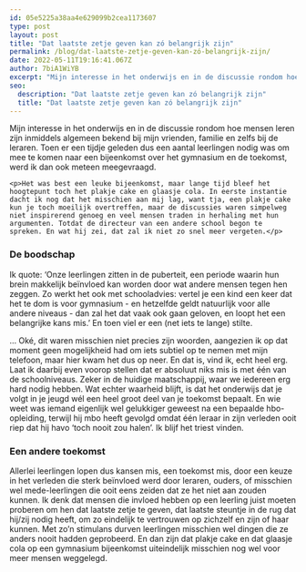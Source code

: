 ```yaml
---
id: 05e5225a38aa4e629099b2cea1173607
type: post
layout: post
title: "Dat laatste zetje geven kan zó belangrijk zijn"
permalink: /blog/dat-laatste-zetje-geven-kan-zó-belangrijk-zijn/
date: 2022-05-11T19:16:41.067Z
author: 7biA1WiYB
excerpt: "Mijn interesse in het onderwijs en in de discussie rondom hoe mensen leren zijn inmiddels algemeen bekend bij mijn vrienden, familie en zelfs bij de leraren. Toen er een tijdje geleden dus een aantal leerlingen nodig was om mee te komen naar een bijeenkomst over het gymnasium en de toekomst, werd ik dan ook meteen meegevraagd.  "
seo:
  description: "Dat laatste zetje geven kan zó belangrijk zijn"
  title: "Dat laatste zetje geven kan zó belangrijk zijn"
---
```

Mijn interesse in het onderwijs en in de discussie rondom hoe mensen leren zijn inmiddels algemeen bekend bij mijn vrienden, familie en zelfs bij de leraren. Toen er een tijdje geleden dus een aantal leerlingen nodig was om mee te komen naar een bijeenkomst over het gymnasium en de toekomst, werd ik dan ook meteen meegevraagd.  

    <p>Het was best een leuke bijeenkomst, maar lange tijd bleef het hoogtepunt toch het plakje cake en glaasje cola. In eerste instantie dacht ik nog dat het misschien aan mij lag, want tja, een plakje cake kun je toch moeilijk overtreffen, maar de discussies waren simpelweg niet inspirerend genoeg en veel mensen traden in herhaling met hun argumenten. Totdat de directeur van een andere school begon te spreken. En wat hij zei, dat zal ik niet zo snel meer vergeten.</p>
<h3>De boodschap</h3>
<p>Ik quote: ‘Onze leerlingen zitten in de puberteit, een periode waarin hun brein makkelijk beïnvloed kan worden door wat andere mensen tegen hen zeggen. Zo werkt het ook met schooladvies: vertel je een kind een keer dat het te dom is voor gymnasium - en hetzelfde geldt natuurlijk voor alle andere niveaus - dan zal het dat vaak ook gaan geloven, en loopt het een belangrijke kans mis.’ En toen viel er een (net iets te lange) stilte.</p>
<p>… Oké, dit waren misschien niet precies zijn woorden, aangezien ik op dat moment geen mogelijkheid had om iets subtiel op te nemen met mijn telefoon, maar hier kwam het dus op neer. En dat is, vind ik, echt heel erg. Laat ik daarbij even voorop stellen dat er absoluut niks mis is met één van de schoolniveaus. Zeker in de huidige maatschappij, waar we iedereen erg hard nodig hebben. Wat echter waarheid blijft, is dat het onderwijs dat je volgt in je jeugd wél een heel groot deel van je toekomst bepaalt. En wie weet was iemand eigenlijk wel gelukkiger geweest na een bepaalde hbo-opleiding, terwijl hij mbo heeft gevolgd omdat één leraar in zijn verleden ooit riep dat hij havo ‘toch nooit zou halen’. Ik blijf het triest vinden.</p>
<h3>Een andere toekomst</h3>
<p>Allerlei leerlingen lopen dus kansen mis, een toekomst mis, door een keuze in het verleden die sterk beïnvloed werd door leraren, ouders, of misschien wel mede-leerlingen die ooit eens zeiden dat ze het niet aan zouden kunnen. Ik denk dat mensen die invloed hebben op een leerling juist moeten proberen om hen dat laatste zetje te geven, dat laatste steuntje in de rug dat hij/zij nodig heeft, om zo eindelijk te vertrouwen op zichzelf en zijn of haar kunnen. Met zo’n stimulans durven leerlingen misschien wel dingen die ze anders nooit hadden geprobeerd. En dan zijn dat plakje cake en dat glaasje cola op een gymnasium bijeenkomst uiteindelijk misschien nog wel voor meer mensen weggelegd.</p>  
